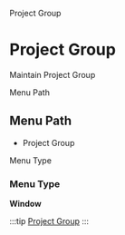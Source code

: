 
Project Group
# Project Group


Maintain Project Group

Menu Path
## Menu Path



- Project Group

Menu Type
### Menu Type

**Window**


:::tip
[Project Group](functional-guide/window/window-project-group.md)
:::
